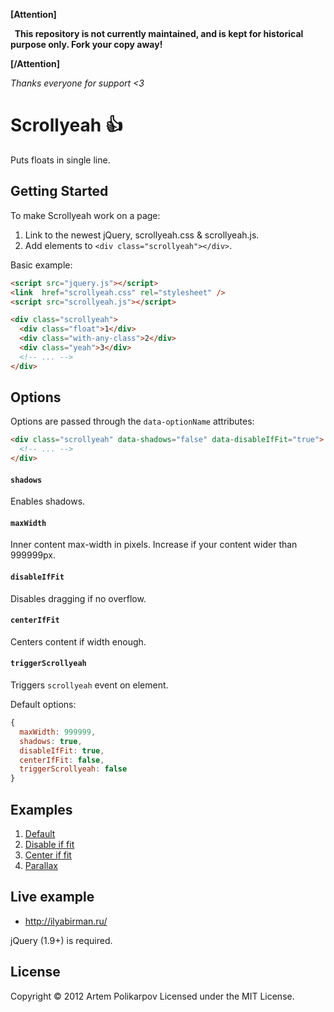 **[Attention]**

**&nbsp;&nbsp;This repository is not currently maintained, and is kept for historical purpose only. Fork your copy away!** 

**[/Attention]**

_Thanks everyone for support <3_

Scrollyeah :+1:
=============

Puts floats in single line.


## Getting Started

To make Scrollyeah work on a page:

1. Link to the newest jQuery, scrollyeah.css & scrollyeah.js.
1. Add elements to `<div class="scrollyeah"></div>`.

Basic example:

```html
<script src="jquery.js"></script>
<link  href="scrollyeah.css" rel="stylesheet" />
<script src="scrollyeah.js"></script>

<div class="scrollyeah">
  <div class="float">1</div>
  <div class="with-any-class">2</div>
  <div class="yeah">3</div>
  <!-- ... -->
</div>
```

## Options

Options are passed through the `data-optionName` attributes:

```html
<div class="scrollyeah" data-shadows="false" data-disableIfFit="true">
  <!-- ... -->
</div>
```

#### `shadows`

Enables shadows.

#### `maxWidth`

Inner content max-width in pixels. Increase if your content wider than 999999px.

#### `disableIfFit`

Disables dragging if no overflow.

#### `centerIfFit`

Centers content if width enough.

#### `triggerScrollyeah`

Triggers `scrollyeah` event on element.

Default options:

```javascript
{
  maxWidth: 999999,
  shadows: true,
  disableIfFit: true,
  centerIfFit: false,
  triggerScrollyeah: false
}
```

## Examples

1. [Default](http://artpolikarpov.github.io/scrollyeah/examples/default.html)
1. [Disable if fit](http://artpolikarpov.github.io/scrollyeah/examples/disable-if-fit.html)
1. [Center if fit](http://artpolikarpov.github.io/scrollyeah/examples/center-if-fit.html)
1. [Parallax](http://artpolikarpov.github.io/scrollyeah/examples/parallax.html)

## Live example

* http://ilyabirman.ru/

jQuery (1.9+) is required.


## License
Copyright © 2012 Artem Polikarpov
Licensed under the MIT License.
